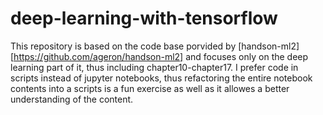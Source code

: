 # deep-learning-with-tensorflow

This repository is based on the code base porvided by [handson-ml2][https://github.com/ageron/handson-ml2] and focuses only on the deep learning part of it, thus including chapter10-chapter17. I prefer code in scripts instead of jupyter notebooks, thus refactoring the entire notebook contents into a scripts is a fun exercise as well as it allowes a better understanding of the content. 

 
